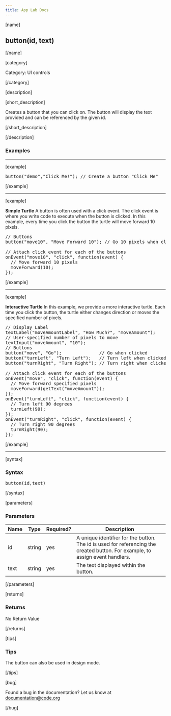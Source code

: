 ```yaml
---
title: App Lab Docs
---
```


[name]

## button(id, text)

[/name]


[category]

Category: UI controls

[/category]

[description]

[short_description]

Creates a button that you can click on. The button will display the text provided and can be referenced by the given id.

[/short_description]

[/description]

### Examples
____________________________________________________

[example]

<pre>
button("demo","Click Me!"); // Create a button "Click Me"
</pre>

[/example]

____________________________________________________

[example]

**Simple Turtle**
A button is often used with a click event. The click event is where you write code to execute when the button is clicked.
In this example, every time you click the button the turtle will move forward 10 pixels.

<pre>
// Buttons
button("move10", "Move Forward 10"); // Go 10 pixels when clicked

// Attach click event for each of the buttons
onEvent("move10", "click", function(event) {
  // Move forward 10 pixels
  moveForward(10);
});
</pre>

[/example]
____________________________________________________


[example]

**Interactive Turtle**
In this example, we provide a more interactive turtle. Each time you click the button, the turtle either changes direction or moves the specified number of pixels.

<pre>
// Display Label
textLabel("moveAmountLabel", "How Much?", "moveAmount");
// User-specified number of pixels to move
textInput("moveAmount", "10");
// Buttons
button("move", "Go");              // Go when clicked
button("turnLeft", "Turn Left");   // Turn left when clicked
button("turnRight", "Turn Right"); // Turn right when clicked

// Attach click event for each of the buttons
onEvent("move", "click", function(event) {
  // Move forward specified pixels
  moveForward(getText("moveAmount"));
});
onEvent("turnLeft", "click", function(event) {
  // Turn left 90 degrees
  turnLeft(90);
});
onEvent("turnRight", "click", function(event) {
  // Turn right 90 degrees
  turnRight(90);
});
</pre>

[/example]

____________________________________________________

[syntax]

### Syntax
<pre>
button(id,text)
</pre>

[/syntax]


[parameters]

### Parameters

| Name  | Type | Required? | Description |
|-----------------|------|-----------|-------------|
| id | string | yes | A unique identifier for the button. The id is used for referencing the created button. For example, to assign event handlers. |
| text | string | yes | The text displayed within the button. |
[/parameters]

[returns]

### Returns
No Return Value

[/returns]

[tips]

### Tips
The button can also be used in design mode.

[/tips]

[bug]

Found a bug in the documentation? Let us know at documentation@code.org

[/bug]
